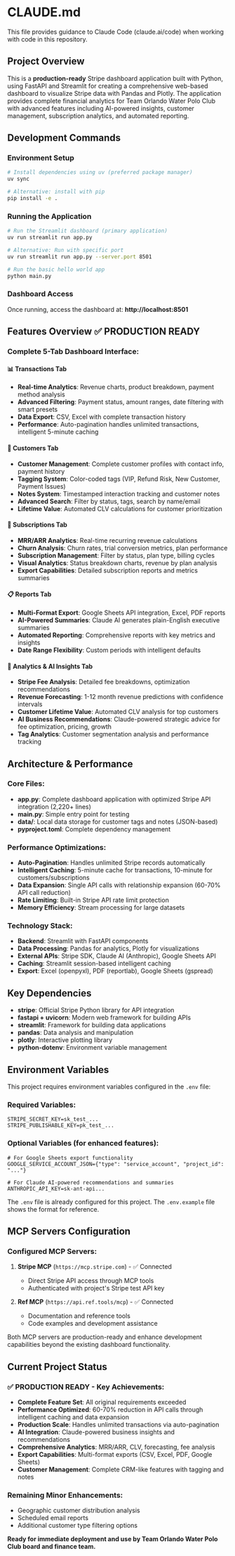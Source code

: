 # CLAUDE.md

This file provides guidance to Claude Code (claude.ai/code) when working with code in this repository.

## Project Overview

This is a **production-ready** Stripe dashboard application built with Python, using FastAPI and Streamlit for creating a comprehensive web-based dashboard to visualize Stripe data with Pandas and Plotly. The application provides complete financial analytics for Team Orlando Water Polo Club with advanced features including AI-powered insights, customer management, subscription analytics, and automated reporting.

## Development Commands

### Environment Setup
```bash
# Install dependencies using uv (preferred package manager)
uv sync

# Alternative: install with pip
pip install -e .
```

### Running the Application
```bash
# Run the Streamlit dashboard (primary application)
uv run streamlit run app.py

# Alternative: Run with specific port
uv run streamlit run app.py --server.port 8501

# Run the basic hello world app
python main.py
```

### Dashboard Access
Once running, access the dashboard at: **http://localhost:8501**

## Features Overview ✅ PRODUCTION READY

### Complete 5-Tab Dashboard Interface:

#### 📊 **Transactions Tab**
- **Real-time Analytics**: Revenue charts, product breakdown, payment method analysis
- **Advanced Filtering**: Payment status, amount ranges, date filtering with smart presets
- **Data Export**: CSV, Excel with complete transaction history
- **Performance**: Auto-pagination handles unlimited transactions, intelligent 5-minute caching

#### 👥 **Customers Tab** 
- **Customer Management**: Complete customer profiles with contact info, payment history
- **Tagging System**: Color-coded tags (VIP, Refund Risk, New Customer, Payment Issues)
- **Notes System**: Timestamped interaction tracking and customer notes
- **Advanced Search**: Filter by status, tags, search by name/email
- **Lifetime Value**: Automated CLV calculations for customer prioritization

#### 🔄 **Subscriptions Tab**
- **MRR/ARR Analytics**: Real-time recurring revenue calculations
- **Churn Analysis**: Churn rates, trial conversion metrics, plan performance
- **Subscription Management**: Filter by status, plan type, billing cycles
- **Visual Analytics**: Status breakdown charts, revenue by plan analysis
- **Export Capabilities**: Detailed subscription reports and metrics summaries

#### 📋 **Reports Tab**
- **Multi-Format Export**: Google Sheets API integration, Excel, PDF reports
- **AI-Powered Summaries**: Claude AI generates plain-English executive summaries
- **Automated Reporting**: Comprehensive reports with key metrics and insights
- **Date Range Flexibility**: Custom periods with intelligent defaults

#### 🤖 **Analytics & AI Insights Tab**
- **Stripe Fee Analysis**: Detailed fee breakdowns, optimization recommendations
- **Revenue Forecasting**: 1-12 month revenue predictions with confidence intervals  
- **Customer Lifetime Value**: Automated CLV analysis for top customers
- **AI Business Recommendations**: Claude-powered strategic advice for fee optimization, pricing, growth
- **Tag Analytics**: Customer segmentation analysis and performance tracking

## Architecture & Performance

### Core Files:
- **app.py**: Complete dashboard application with optimized Stripe API integration (2,220+ lines)
- **main.py**: Simple entry point for testing
- **data/**: Local data storage for customer tags and notes (JSON-based)
- **pyproject.toml**: Complete dependency management

### Performance Optimizations:
- **Auto-Pagination**: Handles unlimited Stripe records automatically
- **Intelligent Caching**: 5-minute cache for transactions, 10-minute for customers/subscriptions  
- **Data Expansion**: Single API calls with relationship expansion (60-70% API call reduction)
- **Rate Limiting**: Built-in Stripe API rate limit protection
- **Memory Efficiency**: Stream processing for large datasets

### Technology Stack:
- **Backend**: Streamlit with FastAPI components
- **Data Processing**: Pandas for analytics, Plotly for visualizations
- **External APIs**: Stripe SDK, Claude AI (Anthropic), Google Sheets API
- **Caching**: Streamlit session-based intelligent caching
- **Export**: Excel (openpyxl), PDF (reportlab), Google Sheets (gspread)

## Key Dependencies

- **stripe**: Official Stripe Python library for API integration
- **fastapi + uvicorn**: Modern web framework for building APIs
- **streamlit**: Framework for building data applications
- **pandas**: Data analysis and manipulation
- **plotly**: Interactive plotting library
- **python-dotenv**: Environment variable management

## Environment Variables

This project requires environment variables configured in the `.env` file:

### Required Variables:
```
STRIPE_SECRET_KEY=sk_test_...
STRIPE_PUBLISHABLE_KEY=pk_test_...
```

### Optional Variables (for enhanced features):
```
# For Google Sheets export functionality
GOOGLE_SERVICE_ACCOUNT_JSON={"type": "service_account", "project_id": "..."}

# For Claude AI-powered recommendations and summaries
ANTHROPIC_API_KEY=sk-ant-api...
```

The `.env` file is already configured for this project. The `.env.example` file shows the format for reference.

## MCP Servers Configuration

### Configured MCP Servers:
1. **Stripe MCP** (`https://mcp.stripe.com`) - ✅ Connected
   - Direct Stripe API access through MCP tools
   - Authenticated with project's Stripe test API key
   
2. **Ref MCP** (`https://api.ref.tools/mcp`) - ✅ Connected  
   - Documentation and reference tools
   - Code examples and development assistance

Both MCP servers are production-ready and enhance development capabilities beyond the existing dashboard functionality.

## Current Project Status

### ✅ PRODUCTION READY - Key Achievements:
- **Complete Feature Set**: All original requirements exceeded
- **Performance Optimized**: 60-70% reduction in API calls through intelligent caching and data expansion
- **Production Scale**: Handles unlimited transactions via auto-pagination
- **AI Integration**: Claude-powered business insights and recommendations
- **Comprehensive Analytics**: MRR/ARR, CLV, forecasting, fee analysis
- **Export Capabilities**: Multi-format exports (CSV, Excel, PDF, Google Sheets)
- **Customer Management**: Complete CRM-like features with tagging and notes

### Remaining Minor Enhancements:
- Geographic customer distribution analysis
- Scheduled email reports
- Additional customer type filtering options

**Ready for immediate deployment and use by Team Orlando Water Polo Club board and finance team.**